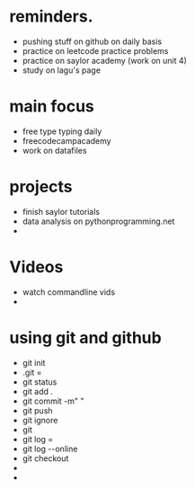 # reminders.
- pushing stuff on github on daily basis
- practice on leetcode practice problems 
- practice on saylor academy (work on unit 4)
- study on lagu's page 

# main focus
- free type typing daily 
- freecodecampacademy
- work on datafiles

# projects
- finish saylor tutorials 
- data analysis on pythonprogramming.net
- 
# Videos
- watch commandline vids
- 
# using git and github
- git init 
- .git = 
- git status
- git add . 
- git commit -m" " 
- git push
- git ignore
- git 
- git log =
- git log --online
- git checkout
- 
- 